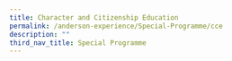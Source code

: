 ```yaml
---
title: Character and Citizenship Education
permalink: /anderson-experience/Special-Programme/cce
description: ""
third_nav_title: Special Programme
---
```

